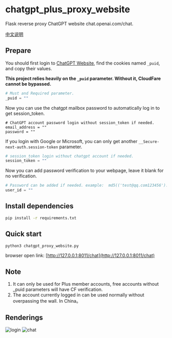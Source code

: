 # chatgpt_plus_proxy_website
Flask reverse proxy ChatGPT website chat.openai.com/chat.

[中文说明](https://github.com/cooolr/chatgpt_plus_proxy_website/blob/main/README_ZN.md)

## Prepare

You should first login to [ChatGPT Website](https://chat.openai.com/chat), find the cookies named `_puid`, and copy their values.

**This project relies heavily on the `_puid` parameter. Without it, CloudFare cannot be bypassed.**

``` python
# Must and Required parameter.
_puid = ""
```

Now you can use the chatgpt mailbox password to automatically log in to get session_token.

``` python3
# ChatGPT account password login without session_token if needed.
email_address = ""
password = ""
```

If you login with Google or Microsoft, you can only get another `__Secure-next-auth.session-token` parameter.

``` python
# session_token login without chatgpt account if needed.
session_token = ""
```

Now you can add password verification to your webpage, leave it blank for no verification.

``` python
# Password can be added if needed. example:  md5(('test@qq.com123456').encode()).hexdigest()
user_id = ""
```

## Install dependencies

``` bash
pip install -r requirements.txt
```

## Quick start

``` bash
python3 chatgpt_proxy_website.py
```

browser open link: [http://127.0.0.1:8011/chat](http://127.0.0.1:8011/chat)

## Note

1. It can only be used for Plus member accounts, free accounts without _puid parameters will have CF verification.
2. The account currently logged in can be used normally without overpassing the wall. In China。

## Renderings
![login](https://github.com/cooolr/chatgpt_plus_proxy_website/blob/main/login.png)
![chat](https://github.com/cooolr/chatgpt_plus_proxy_website/blob/main/chat.png)
